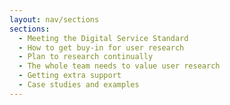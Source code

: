 ```yaml
---
layout: nav/sections
sections:
  - Meeting the Digital Service Standard
  - How to get buy-in for user research
  - Plan to research continually
  - The whole team needs to value user research
  - Getting extra support
  - Case studies and examples
---
```


